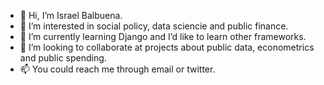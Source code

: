 - 👋 Hi, I’m Israel Balbuena.
- 👀 I’m interested in social policy, data sciencie and public finance.
- 🌱 I’m currently learning Django and I’d like to learn other frameworks.
- 💞️ I’m looking to collaborate at projects about public data, econometrics and public spending. 
- 📫 You could reach me through email or twitter.

<!---
israelBalbuena/israelBalbuena is a ✨ special ✨ repository because its `README.md` (this file) appears on your GitHub profile.
You can click the Preview link to take a look at your changes.
--->

